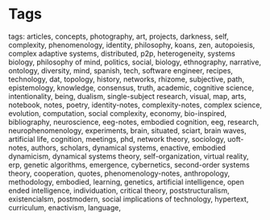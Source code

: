 # Tags 
 
 tags: articles, concepts, photography, art, projects, darkness, self, complexity, phenomenology, identity, philosophy, koans, zen, autopoiesis, complex adaptive systems, distributed, p2p, heterogeneity, systems biology, philosophy of mind, politics, social, biology, ethnography, narrative, ontology, diversity, mind, spanish, tech, software engineer, recipes, technology, dat, topology, history, networks, rhizome, subjective, path, epistemology, knowledge, consensus, truth, academic, cognitive science, intentionality, being, dualism, single-subject research, visual, map, arts, notebook, notes, poetry, identity-notes, complexity-notes, complex science, evolution, computation, social complexity, economy, bio-inspired, bibliography, neuroscience, eeg-notes, embodied cognition, eeg, research, neurophenomenology, experiments, brain, situated, sciart, brain waves, artificial life, cognition, meetings, phd, network theory, sociology, uoft-notes, authors, scholars, dynamical systems, enactive, embodied dynamicism, dynamical systems theory, self-organization, virtual reality, erp, genetic algorithms, emergence, cybernetics, second-order systems theory, cooperation, quotes, phenomenology-notes, anthropology, methodology, embodied, learning, genetics, artificial intelligence, open ended intelligence, individuation, critical theory, poststructuralism, existencialsm, postmodern, social implications of technology, hypertext, curriculum, enactivism, language, 